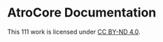 # AtroCore Documentation

This 111 work is licensed under [CC BY-ND 4.0](https://creativecommons.org/licenses/by-nd/4.0/).
